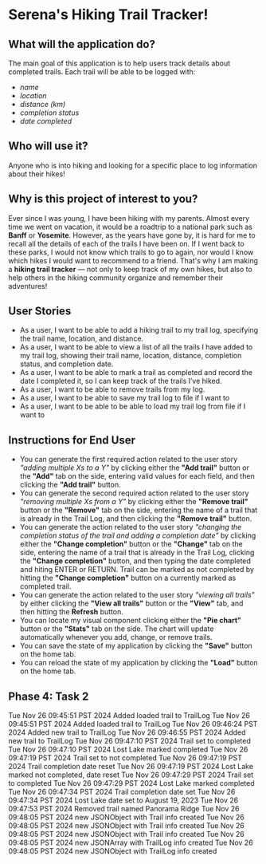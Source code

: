 # Serena's Hiking Trail Tracker!

## What will the application do?
The main goal of this application is to help users track details about completed trails. Each trail will be able to be logged with: 
- *name* 
- *location* 
- *distance (km)*
- *completion status*
- *date completed* 

## Who will use it?
Anyone who is into hiking and looking for a specific place to log information about their hikes! 

## Why is this project of interest to you?
Ever since I was young, I have been hiking with my parents. Almost every time we went on vacation, it would be a roadtrip to a national park such as **Banff** or **Yosemite**. However, as the years have gone by, it is hard for me to recall all the details of each of the trails I have been on. If I went back to these parks, I would not know which trails to go to again, nor would I know which hikes I would want to recommend to a friend. That's why I am making a **hiking trail tracker** — not only to keep track of my own hikes, but also to help others in the hiking community organize and remember their adventures!

## User Stories
- As a user, I want to be able to add a hiking trail to my trail log, specifying the trail name, location, and distance.
- As a user, I want to be able to view a list of all the trails I have added to my trail log, showing their trail name, location, distance, completion status, and completion date.
- As a user, I want to be able to mark a trail as completed and record the date I completed it, so I can keep track of the trails I’ve hiked.
- As a user, I want to be able to remove trails from my log.
- As a user, I want to be able to save my trail log to file if I want to
- As a user, I want to be able to be able to load my trail log from file if I want to

## Instructions for End User

- You can generate the first required action related to the user story *"adding multiple Xs to a Y"* by clicking either the **"Add trail"** button or the **"Add"** tab on the side, entering valid values for each field, and then clicking the **"Add trail"** button.
- You can generate the second required action related to the user story *"removing multiple Xs from a Y"* by clicking either the **"Remove trail"** button or the **"Remove"** tab on the side, entering the name of a trail that is already in the Trail Log, and then clicking the **"Remove trail"** button.
- You can generate the action related to the user story *"changing the completion status of the trail and adding a completion date"* by clicking either the **"Change completion"** button or the **"Change"** tab on the side, entering the name of a trail that is already in the Trail Log, clicking the **"Change completion"** button, and then typing the date completed and hiting ENTER or RETURN. Trail can be marked as not completed by hitting the **"Change completion"** button on a currently marked as completed trail.
- You can generate the action related to the user story *"viewing all trails"* by either clicking the **"View all trails"** button or the **"View"** tab, and then hitting the **Refresh** button.
- You can locate my visual component clicking either the **"Pie chart"** button or the **"Stats"** tab on the side. The chart will update automatically whenever you add, change, or remove trails.
- You can save the state of my application by clicking the **"Save"** button on the home tab.
- You can reload the state of my application by clicking the **"Load"** button on the home tab.

## Phase 4: Task 2
Tue Nov 26 09:45:51 PST 2024
Added loaded trail to TrailLog
Tue Nov 26 09:45:51 PST 2024
Added loaded trail to TrailLog
Tue Nov 26 09:46:24 PST 2024
Added new trail to TrailLog
Tue Nov 26 09:46:55 PST 2024
Added new trail to TrailLog
Tue Nov 26 09:47:10 PST 2024
Trail set to completed
Tue Nov 26 09:47:10 PST 2024
Lost Lake marked completed
Tue Nov 26 09:47:19 PST 2024
Trail set to not completed
Tue Nov 26 09:47:19 PST 2024
Trail completion date reset
Tue Nov 26 09:47:19 PST 2024
Lost Lake marked not completed, date reset
Tue Nov 26 09:47:29 PST 2024
Trail set to completed
Tue Nov 26 09:47:29 PST 2024
Lost Lake marked completed
Tue Nov 26 09:47:34 PST 2024
Trail completion date set
Tue Nov 26 09:47:34 PST 2024
Lost Lake date set to August 19, 2023
Tue Nov 26 09:47:53 PST 2024
Removed trail named Panorama Ridge
Tue Nov 26 09:48:05 PST 2024
new JSONObject with Trail info created
Tue Nov 26 09:48:05 PST 2024
new JSONObject with Trail info created
Tue Nov 26 09:48:05 PST 2024
new JSONObject with Trail info created
Tue Nov 26 09:48:05 PST 2024
new JSONArray with TrailLog info created
Tue Nov 26 09:48:05 PST 2024
new JSONObject with TrailLog info created